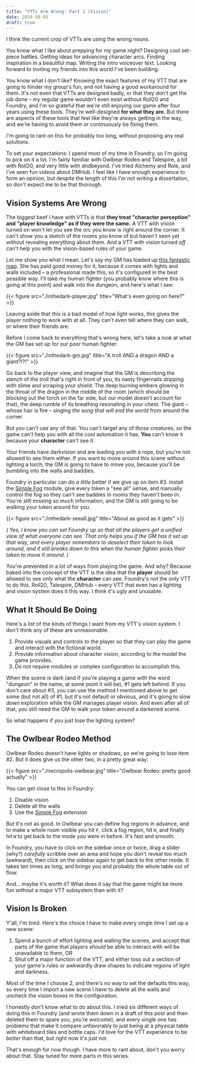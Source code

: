```yaml
---
title: "VTTs Are Wrong: Part 1 (Vision)"
date: 2024-08-01
draft: true
---
```


I think the current crop of VTTs are using the wrong nouns.

You know what I like about prepping for my game night?
Designing cool set-piece battles.
Getting ideas for advancing character arcs.
Finding inspiration in a beautiful map.
Writing the intro voiceover text.
Looking forward to inviting my friends into this world I've been building.

You know what I don't like?
Knowing the exact features of my VTT that are going to hinder my group's fun, and not having a good workaround for them.
It's not even that VTTs are designed badly, or that they don't get the job done – my regular game wouldn't even exist without Roll20 and Foundry, and I'm so grateful that we're still enjoying our game after four years using these tools.
They're well-designed **for what they are.**
But there are aspects of these tools that feel like they're always getting in the way, and we're having to avoid them or continuously be fixing them.

I'm going to rant on this for probably too long, without proposing any real solutions.

To set your expectations: I spend most of my time in Foundry, so I'm going to pick on it a lot.
I'm fairly familiar with Owlbear Rodeo and Talespire, a bit with Roll20, and very little with dndbeyond.
I've tried Alchemy and Role, and I've seen fun videos about DMHub.
I feel like I have enough experience to form an opinion, but despite the length of this I'm not writing a dissertation, so don't expect me to be that thorough.

## Vision Systems Are Wrong

The biggest beef I have with VTTs is that **they treat "character perception" and "player knowledge" as if they were the same.**
A VTT with vision turned on won't let you see the orc you know is right around the corner.
It can't show you a sketch of the rooms you know of but haven't seen yet without revealing everything about them.
And a VTT with vision turned *off* can't help you with the vision-based rules of your game.

Let me show you what I mean.
Let's say my GM has loaded up [this fantastic map](https://www.czepeku.com/necropolis-dungeon/level-3-abandoned-tomb).
She has paid good money for it, because it comes with lights and walls included – a professional made this, so it's configured in the best possible way.
I'll take my human fighter (you probably know where this is going at this point) and walk into the dungeon, and here's what I see:

{{< figure src="./inthedark-player.jpg" title="What's even going on here?" >}}

Leaving aside that this is a bad model of how light works, this gives the player nothing to work with at all.
They can't even tell where they can walk, or where their friends are.

Before I come back to everything that's wrong here, let's take a look at what the GM has set up for our poor human fighter:

{{< figure src="./inthedark-gm.jpg" title="A troll AND a dragon AND a giant?!?!" >}}

Go back to the player view, and imagine that the GM is describing the stench of the troll that's right in front of you, its nasty fingernails dripping with slime and scraping your shield.
The deep burning embers glowing in the throat of the dragon in the middle of the room (which should be blocking out the torch on the far side, but our model doesn't account for that), the deep rumble of its breathing resonating in your chest.
The giant – whose hair *is* fire – singing *the song that will end the world* from around the corner.

But you can't use any of that.
You can't target any of those creatures, so the game can't help you with all the cool automation it has.
**You** can't know it because your **character** can't see it.

Your friends have darkvision and are leading you with a rope, but you're not allowed to see them either.
If you want to move around this scene without lighting a torch, the GM is going to have to move you, because you'll be bumbling into the walls and baddies.

Foundry in particular can do _a little_ better if we give up on item #3.
Install the [Simple Fog](https://foundryvtt.com/packages/simplefog) module, give every token a "see all" sense, and manually control the fog so they can't see baddies in rooms they haven't been in.
You're still missing so much information, and the GM is still going to be walking your token around for you.

{{< figure src="./inthedark-seeall.jpg" title="About as good as it gets" >}}

_(
	Yes, I know you can set Foundry up so that all the players get a unified view of what everyone can see.
	That only helps you if the GM has it set up that way, and every player remembers to deselect their token to look around, and it still breaks down to this when the human fighter picks their token to move it around.
)_

You're prevented in a lot of ways from playing the game.
And why?
Because baked into the concept of the VTT is the idea that the **player** should be allowed to see only what the **character** can see.
Foundry's not the only VTT to do this.
Roll20, Talespire, DMHub – every VTT that even has a lighting and vision system does it this way.
I think it's ugly and unusable.

## What It Should Be Doing

Here's a list of the kinds of things I want from my VTT's vision system.
I don't think any of these are unreasonable.

1. Provide visuals and controls to the player so that they can play the game and interact with the fictional world.
2. Provide information about character vision, according to the model the game provides.
3. Do not require modules or complex configuration to accomplish this.

When the scene is dark (and if you're playing a game with the word "dungeon" in the name, at some point it will be), #1 gets left behind.
If you don't care about #3, you can use the method I mentioned above to get some (but not all) of #1, but it's not default or obvious, and it's going to slow down exploration while the GM manages player vision.
And even after all of that, you still need the GM to walk your token around a darkened scene.

So what happens if you just lose the lighting system?

## The Owlbear Rodeo Method

Owlbear Rodeo doesn't have lights or shadows, so we're going to lose item #2.
But it does give us the other two, in a pretty great way:

{{< figure src="./necropolis-owlbear.jpg" title="Owlbear Rodeo: pretty good actually" >}}

You can get close to this in Foundry:

1. Disable vision
2. Delete all the walls
3. Use the [Simple Fog](https://foundryvtt.com/packages/simplefog) extension

But it's not as good.
In Owlbear you can define fog regions in advance, and to make a whole room visible you hit `F`, click a fog region, hit `H`, and finally hit `W` to get back to the mode you were in before.
It's fast and smooth.

In Foundry, you have to click on the sidebar once or twice, drag a slider (why?) *carefully* scribble over an area and hope you don't reveal too much (awkward), then click on the sidebar again to get back to the other mode.
It takes ten times as long, and brings you and probably the whole table out of flow.

And… maybe it's worth it?
What does it say that the game might be more fun _without_ a major VTT subsystem than with it?

## Vision Is Broken

Y'all, I'm tired.
Here's the choice I have to make every single time I set up a new scene:

1. Spend a bunch of effort lighting and walling the scenes, and accept that parts of the game that players _should_ be able to interact with will be unavailable to them, OR
2. Shut off a major function of the VTT, and either toss out a section of your game's rules or awkwardly draw shapes to indicate regions of light and darkness.

Most of the time I choose 2, and there's no way to set the defaults this way, so every time I import a new scene I have to delete all the walls and uncheck the vision boxes in the configuration.

I honestly don't know what to do about this.
I tried six different ways of doing this in Foundry (and wrote them down in a draft of this post and then deleted them to spare you, *you're welcome*), and every single one has problems that make it compare unfavorably to just being at a physical table with whiteboard tiles and bottle caps.
I'd love for the VTT experience to be _better_ than that, but right now it's just not.

That's enough for now though.
I have more to rant about, don't you worry about that.
Stay tuned for more parts in this series.
